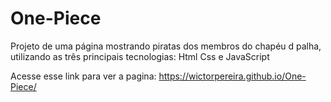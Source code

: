 # One-Piece
Projeto de uma página mostrando piratas dos membros do chapéu d palha, utilizando as três principais tecnologias: Html Css e JavaScript

Acesse esse link para ver a pagina: https://wictorpereira.github.io/One-Piece/
